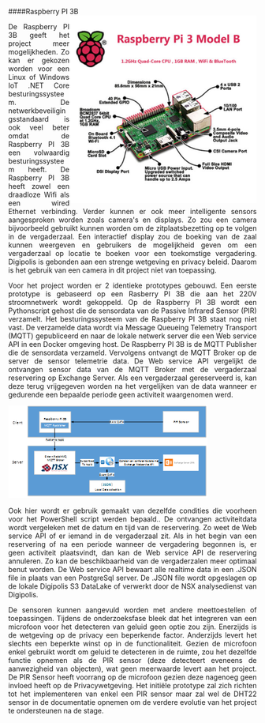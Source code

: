####Raspberry PI 3B
<img src="images/rbpib3.jpg" alt="Raspberry PI 3B" width="380" height="" align="right">
<p style="text-align: justify;">De Raspberry PI 3B geeft het project meer mogelijkheden. Zo kan er gekozen worden voor een Linux of Windows IoT .NET Core besturingssysteem. De netwerkbeveiligingsstandaard is ook veel beter omdat de Raspberry PI 3B een volwaardig besturingssysteem heeft. De Raspberry PI 3B heeft zowel een draadloze Wifi als een wired Ethernet verbinding. Verder kunnen er ook meer intelligente sensors aangesproken worden zoals camera's en displays. Zo zou een camera bijvoorbeeld gebruikt kunnen worden om de zitplaatsbezetting op te volgen in de vergaderzaal. Een interactief display zou de boeking van de zaal kunnen weergeven en gebruikers de mogelijkheid geven om een vergaderzaal op locatie te boeken voor een toekomstige vergadering. Digipolis is gebonden aan een strenge wetgeving en privacy beleid. Daarom is het gebruik van een camera in dit project niet van toepassing.</p>
<p style="text-align: justify;">Voor het project worden er 2 identieke prototypes gebouwd. Een eerste prototype is gebaseerd op een Rasberry PI 3B die aan het 220V stroomnetwerk wordt gekoppeld. Op de Raspberry PI 3B wordt een Pythonscript gehost die de sensordata van de Passive Infrared Sensor (PIR) verzamelt. Het besturingssysteem van de Raspberry PI 3B staat nog niet vast. De verzamelde data wordt via Message Queueing Telemetry Transport (MQTT) gepubliceerd en naar de lokale netwerk server die een Web service API in een Docker omgeving host. De Raspberry PI 3B is de MQTT Publisher die de sensordata verzameld. Vervolgens ontvangt de MQTT Broker op de server de sensor telemetrie data. De Web service API vergelijkt de ontvangen sensor data van de MQTT Broker met de vergaderzaal reservering op Exchange Server. Als een vergaderzaal gereserveerd is, kan deze terug vrijgegeven worden na het vergelijken van de data wanneer er gedurende een bepaalde periode geen activiteit waargenomen werd.</p>

![RASPBERRY PI 3B EN PIR ARCHITECTUUR](images/architecturrbpi3b.png)

<p style="text-align: justify;">Ook hier wordt er gebruik gemaakt van dezelfde condities die voorheen voor het PowerShell script werden bepaald.. De ontvangen activiteitdata wordt vergeleken met de datum en tijd van de reservering. Zo weet de Web service API of er iemand in de vergaderzaal zit. Als in het begin van een reservering of na een periode wanneer de vergadering begonnen is, er geen activiteit plaatsvindt, dan kan de Web service API de reservering annuleren. Zo kan de beschikbaarheid van de vergaderzalen meer optimaal benut worden. De Web service API bewaart alle realtime data in een .JSON file in plaats van een PostgreSql server. De .JSON file wordt opgeslagen op de lokale Digipolis S3 DataLake of verwerkt door de NSX analysedienst van Digipolis.</p>
<p style="text-align: justify;">De sensoren kunnen aangevuld worden met andere meettoestellen of toepassingen. Tijdens de onderzoeksfase bleek dat het integreren van een microfoon voor het detecteren van geluid geen optie zou zijn. Enerzijds is de wetgeving op de privacy een beperkende factor. Anderzijds levert het slechts een beperkte winst op in de functionaliteit. Gezien de microfoon enkel gebruikt wordt om geluid te detecteren in de ruimte, zou het dezelfde functie opnemen als de PIR sensor (deze detecteert eveneens de aanwezigheid van objecten), wat geen meerwaarde levert aan het project. De PIR Sensor heeft voorrang op de microfoon gezien deze nagenoeg geen invloed heeft op de Privacywetgeving. Het initiële prototype zal zich richten tot het implementeren van enkel een PIR sensor maar zal wel de DHT22 sensor in de documentatie opnemen om de verdere evolutie van het project te ondersteunen na de stage.</p>